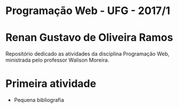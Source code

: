 # Programação Web - UFG - 2017/1

# Renan Gustavo de Oliveira Ramos

Repositório dedicado as atividades da disciplina Programação Web, ministrada pelo professor Walison Moreira.

# Primeira atividade

- Pequena bibliografia

